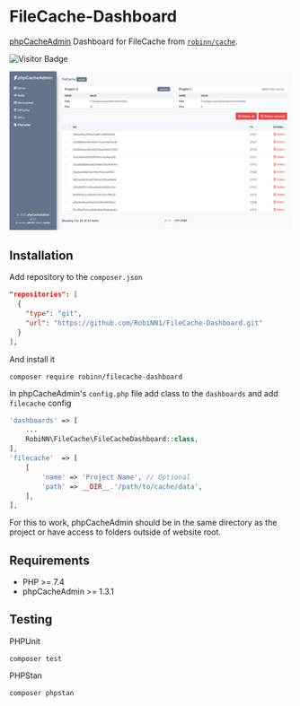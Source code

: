 # FileCache-Dashboard

[phpCacheAdmin](https://github.com/RobiNN1/phpCacheAdmin) Dashboard for FileCache from [`robinn/cache`](https://github.com/RobiNN1/Cache).

![Visitor Badge](https://visitor-badge.laobi.icu/badge?page_id=RobiNN1.FileCache-Dashboard)

![FileCache](.github/img/filecache.png)

## Installation

Add repository to the `composer.json`

```json
"repositories": [
  {
    "type": "git",
    "url": "https://github.com/RobiNN1/FileCache-Dashboard.git"
  }
],
```

And install it

```
composer require robinn/filecache-dashboard
```

In phpCacheAdmin's `config.php` file add class to the `dashboards` and add `filecache` config

```php
'dashboards' => [
    ...
    RobiNN\FileCache\FileCacheDashboard::class,
],
'filecache'  => [
    [
        'name' => 'Project Name', // Optional
        'path' => __DIR__.'/path/to/cache/data',
    ],
],
```

For this to work, phpCacheAdmin should be in the same directory as
the project or have access to folders outside of website root.

## Requirements

- PHP >= 7.4
- phpCacheAdmin >= 1.3.1

## Testing

PHPUnit

```
composer test
```

PHPStan

```
composer phpstan
```
